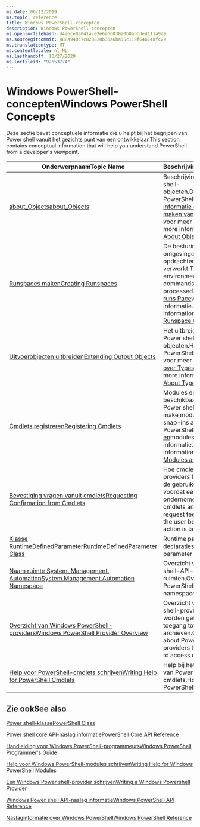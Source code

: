 ```yaml
---
ms.date: 06/12/2019
ms.topic: reference
title: Windows PowerShell-concepten
description: Windows PowerShell-concepten
ms.openlocfilehash: d4a6ce0a041ace2e6a66030a0b0abbded111a9a9
ms.sourcegitcommit: 488a940c7c828820b36a6ba56c119f64614afc29
ms.translationtype: MT
ms.contentlocale: nl-NL
ms.lasthandoff: 10/27/2020
ms.locfileid: "92653774"
---
```

# <a name="windows-powershell-concepts"></a><span data-ttu-id="a0a8b-103">Windows PowerShell-concepten</span><span class="sxs-lookup"><span data-stu-id="a0a8b-103">Windows PowerShell Concepts</span></span>

<span data-ttu-id="a0a8b-104">Deze sectie bevat conceptuele informatie die u helpt bij het begrijpen van Power shell vanuit het gezichts punt van een ontwikkelaar.</span><span class="sxs-lookup"><span data-stu-id="a0a8b-104">This section contains conceptual information that will help you understand PowerShell from a developer's viewpoint.</span></span>

|<span data-ttu-id="a0a8b-105">Onderwerpnaam</span><span class="sxs-lookup"><span data-stu-id="a0a8b-105">Topic Name</span></span>|<span data-ttu-id="a0a8b-106">Beschrijving</span><span class="sxs-lookup"><span data-stu-id="a0a8b-106">Description</span></span>|
|----------------|-----------------|
|[<span data-ttu-id="a0a8b-107">about_Objects</span><span class="sxs-lookup"><span data-stu-id="a0a8b-107">about_Objects</span></span>](/powershell/module/microsoft.powershell.core/about/about_objects)|<span data-ttu-id="a0a8b-108">Beschrijving van Power shell-objecten.</span><span class="sxs-lookup"><span data-stu-id="a0a8b-108">Description of PowerShell objects.</span></span> <span data-ttu-id="a0a8b-109">Zie [informatie over het maken van objecten](/powershell/module/microsoft.powershell.core/about/about_object_creation) voor meer informatie.</span><span class="sxs-lookup"><span data-stu-id="a0a8b-109">For more information, see [About Object Creation](/powershell/module/microsoft.powershell.core/about/about_object_creation)</span></span>|
|[<span data-ttu-id="a0a8b-110">Runspaces maken</span><span class="sxs-lookup"><span data-stu-id="a0a8b-110">Creating Runspaces</span></span>](../hosting/creating-runspaces.md)|<span data-ttu-id="a0a8b-111">De besturings omgevingen waarin opdrachten worden verwerkt.</span><span class="sxs-lookup"><span data-stu-id="a0a8b-111">The operating environments where commands are processed.</span></span> <span data-ttu-id="a0a8b-112">Zie de [klasse runs Pace](/dotnet/api/system.management.automation.runspaces.runspace)voor meer informatie.</span><span class="sxs-lookup"><span data-stu-id="a0a8b-112">For more information, see [Runspace Class](/dotnet/api/system.management.automation.runspaces.runspace).</span></span>|
|[<span data-ttu-id="a0a8b-113">Uitvoerobjecten uitbreiden</span><span class="sxs-lookup"><span data-stu-id="a0a8b-113">Extending Output Objects</span></span>](../cmdlet/extending-output-objects.md)|<span data-ttu-id="a0a8b-114">Het uitbreiden van Power shell-objecten.</span><span class="sxs-lookup"><span data-stu-id="a0a8b-114">How to extend PowerShell objects.</span></span> <span data-ttu-id="a0a8b-115">Zie voor meer informatie [over Types.ps1XML](/powershell/module/microsoft.powershell.core/about/about_types.ps1xml)</span><span class="sxs-lookup"><span data-stu-id="a0a8b-115">For more information, see [About Types.ps1xml](/powershell/module/microsoft.powershell.core/about/about_types.ps1xml)</span></span>|
|[<span data-ttu-id="a0a8b-116">Cmdlets registreren</span><span class="sxs-lookup"><span data-stu-id="a0a8b-116">Registering Cmdlets</span></span>](../cmdlet/registering-cmdlets.md)|<span data-ttu-id="a0a8b-117">Modules en modules beschikbaar maken in Power shell.</span><span class="sxs-lookup"><span data-stu-id="a0a8b-117">How to make modules and snap-ins available in PowerShell.</span></span> <span data-ttu-id="a0a8b-118">Zie [modules en](../cmdlet/modules-and-snap-ins.md)modules voor meer informatie.</span><span class="sxs-lookup"><span data-stu-id="a0a8b-118">For more information, see [Modules and Snap-ins](../cmdlet/modules-and-snap-ins.md).</span></span>|
|[<span data-ttu-id="a0a8b-119">Bevestiging vragen vanuit cmdlets</span><span class="sxs-lookup"><span data-stu-id="a0a8b-119">Requesting Confirmation from Cmdlets</span></span>](../cmdlet/requesting-confirmation-from-cmdlets.md)|<span data-ttu-id="a0a8b-120">Hoe cmdlets en providers feedback van de gebruiker aanvragen voordat een actie wordt ondernomen.</span><span class="sxs-lookup"><span data-stu-id="a0a8b-120">How cmdlets and providers request feedback from the user before an action is taken.</span></span>|
|[<span data-ttu-id="a0a8b-121">Klasse RuntimeDefinedParameter</span><span class="sxs-lookup"><span data-stu-id="a0a8b-121">RuntimeDefinedParameter Class</span></span>](/dotnet/api/system.management.automation.runtimedefinedparameter)|<span data-ttu-id="a0a8b-122">Runtime parameter declaraties.</span><span class="sxs-lookup"><span data-stu-id="a0a8b-122">Runtime parameter declarations.</span></span>|
|[<span data-ttu-id="a0a8b-123">Naam ruimte System. Management. Automation</span><span class="sxs-lookup"><span data-stu-id="a0a8b-123">System.Management.Automation Namespace</span></span>](/dotnet/api/System.Management.Automation)|<span data-ttu-id="a0a8b-124">Overzicht van Power shell-API-naam ruimten.</span><span class="sxs-lookup"><span data-stu-id="a0a8b-124">Overview of PowerShell API namespaces.</span></span>|
|[<span data-ttu-id="a0a8b-125">Overzicht van Windows PowerShell-providers</span><span class="sxs-lookup"><span data-stu-id="a0a8b-125">Windows PowerShell Provider Overview</span></span>](../provider/windows-powershell-provider-overview.md)|<span data-ttu-id="a0a8b-126">Overzicht van Power shell-providers die worden gebruikt voor toegang tot gegevens archieven.</span><span class="sxs-lookup"><span data-stu-id="a0a8b-126">Overview about PowerShell providers that are used to access data stores.</span></span>|
|[<span data-ttu-id="a0a8b-127">Help voor PowerShell-cmdlets schrijven</span><span class="sxs-lookup"><span data-stu-id="a0a8b-127">Writing Help for PowerShell Cmdlets</span></span>](../help/writing-help-for-windows-powershell-cmdlets.md)|<span data-ttu-id="a0a8b-128">Help bij het schrijven van Power shell-cmdlets.</span><span class="sxs-lookup"><span data-stu-id="a0a8b-128">How to write PowerShell cmdlet Help.</span></span>|

## <a name="see-also"></a><span data-ttu-id="a0a8b-129">Zie ook</span><span class="sxs-lookup"><span data-stu-id="a0a8b-129">See also</span></span>

[<span data-ttu-id="a0a8b-130">Power shell-klasse</span><span class="sxs-lookup"><span data-stu-id="a0a8b-130">PowerShell Class</span></span>](/dotnet/api/system.management.automation.powershell)

[<span data-ttu-id="a0a8b-131">Power shell core API-naslag informatie</span><span class="sxs-lookup"><span data-stu-id="a0a8b-131">PowerShell Core API Reference</span></span>](/dotnet/api/?view=pscore-6.2.0)

[<span data-ttu-id="a0a8b-132">Handleiding voor Windows PowerShell-programmeurs</span><span class="sxs-lookup"><span data-stu-id="a0a8b-132">Windows PowerShell Programmer's Guide</span></span>](windows-powershell-programmer-s-guide.md)

[<span data-ttu-id="a0a8b-133">Help voor Windows PowerShell-modules schrijven</span><span class="sxs-lookup"><span data-stu-id="a0a8b-133">Writing Help for Windows PowerShell Modules</span></span>](../module/writing-help-for-windows-powershell-modules.md)

[<span data-ttu-id="a0a8b-134">Een Windows Power shell-provider schrijven</span><span class="sxs-lookup"><span data-stu-id="a0a8b-134">Writing a Windows Powershell Provider</span></span>](../provider/writing-a-windows-powershell-provider.md)

[<span data-ttu-id="a0a8b-135">Windows Power shell API-naslag informatie</span><span class="sxs-lookup"><span data-stu-id="a0a8b-135">Windows PowerShell API Reference</span></span>](/dotnet/api/?view=powershellsdk-1.1.0)

[<span data-ttu-id="a0a8b-136">Naslaginformatie over Windows PowerShell</span><span class="sxs-lookup"><span data-stu-id="a0a8b-136">Windows PowerShell Reference</span></span>](../windows-powershell-reference.md)
